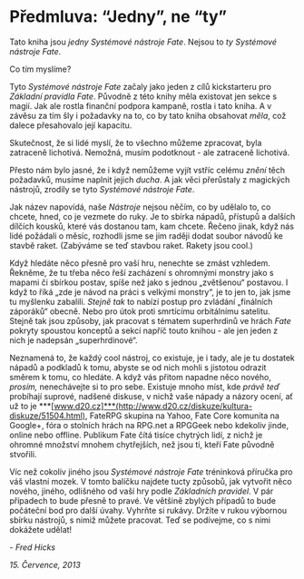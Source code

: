 # Předmluva: “Jedny”, ne “ty” 
  
Tato kniha jsou _jedny_ *Systémové nástroje Fate*. Nejsou to _ty_ *Systémové nástroje Fate*. 
  
Co tím myslíme?
  
Tyto *Systémové nástroje Fate* začaly jako jeden z cílů kickstarteru pro *Základní pravidla Fate*. Původně z této knihy měla existovat jen sekce s magií. Jak ale rostla finanční podpora kampaně, rostla i tato kniha. A v závěsu za tím šly i požadavky na to, co by tato kniha obsahovat _měla_, což dalece přesahovalo její kapacitu.
  
Skutečnost, že si lidé myslí, že to všechno můžeme zpracovat, byla zatraceně lichotivá. Nemožná, musím podotknout - ale zatraceně lichotivá.
  
Přesto nám bylo jasné, že i když nemůžeme vyjít vstříc celému _znění_ těch požadavků, musíme naplnit jejich _ducha_. A jak věci přerůstaly z magických nástrojů, zrodily se tyto *Systémové nástroje Fate*.
  
Jak název napovídá, naše *Nástroje* nejsou něčím, co by udělalo to, co chcete, hned, co je vezmete do ruky. Je to sbírka nápadů, přístupů a dalších dílčích kousků, které vás dostanou tam, kam chcete. Řečeno jinak, když nás lidé požádali o měsíc, rozhodli jsme se jim raději dodat soubor návodů ke stavbě raket. (Zabýváme se teď stavbou raket. Rakety jsou cool.)
  
Když hledáte něco přesně pro vaší hru, nenechte se zmást vzhledem. Řekněme, že tu třeba něco řeší zacházení s ohromnými monstry jako s mapami či sbírkou postav, spíše než jako s jednou „zvětšenou“ postavou. I když to říká „zde je návod na práci s velkými monstry“, je to jen to, jak jsme tu myšlenku zabalili. _Stejně tak_ to nabízí postup pro zvládání „finálních záporáků“ obecně. Nebo pro útok proti smrtícímu orbitálnímu satelitu. Stejně tak jsou způsoby, jak pracovat s tématem superhrdinů ve hrách *Fate* pokryty spoustou konceptů a sekcí napříč touto knihou - ale jen jeden z nich je nadepsán „superhrdinové“.
  
Neznamená to, že každý cool nástroj, co existuje, je i tady, ale je tu dostatek nápadů a podkladů k tomu, abyste se od nich mohli s jistotou odrazit směrem k tomu, co hledáte. A když vás přitom napadne něco nového, _prosím,_ nenechávejte si to pro sebe. Existuje mnoho míst, kde _právě teď_ probíhají suprové, nadšené diskuse, v nichž vaše nápady a názory ocení, ať už to je ***[www.d20.cz]***(http://www.d20.cz/diskuze/kultura-diskuze/51504.html), FateRPG skupina na Yahoo, Fate Core komunita na Google+, fóra o stolních hrách na RPG.net a RPGGeek nebo kdekoliv jinde, online nebo offline. Publikum Fate čítá tisíce chytrých lidí, z nichž je ohromné množství mnohem chytřejších, než jsou ti, kteří Fate původně stvořili.
  
Víc než cokoliv jiného jsou *Systémové nástroje Fate* tréninková příručka pro váš vlastní mozek. V tomto balíčku najdete tucty způsobů, jak vytvořit něco nového, jiného, odlišného od vaší hry podle *Základních pravidel*. V pár případech to bude přesně to pravé. Ve většině zbylých případů to bude počáteční bod pro další úvahy. Vyhrňte si rukávy. Držíte v rukou výbornou sbírku nástrojů, s nimiž můžete pracovat. Teď se podívejme, co s nimi dokážete udělat\!
  
\- _Fred Hicks_
  
_15. Července, 2013_
